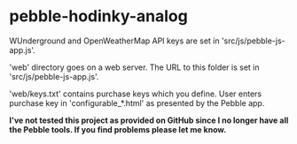 # pebble-hodinky-analog

WUnderground and OpenWeatherMap API keys are set in 'src/js/pebble-js-app.js'.

'web' directory goes on a web server.  The URL to this folder is set in 'src/js/pebble-js-app.js'.

'web/keys.txt' contains purchase keys which you define.  User enters purchase key in 'configurable_*.html' as presented by the Pebble app.

**I've not tested this project as provided on GitHub since I no longer have all the Pebble tools.  If you find problems please let me know.**